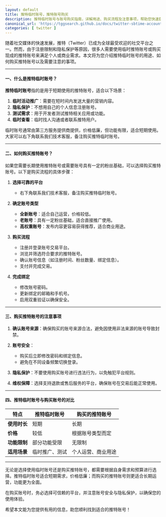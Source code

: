 ```yaml
---
layout: default
title: 推特临时账号，推特账号购买
description: 推特临时账号与账号购买指南，详解用途、购买流程及注意事项，帮助您快速获取适合的推特账号，满足隐私保护、营销推广及测试需求。
canonical_url: 'https://tggsearch.github.io/docs/twitter-sbtime-account.html'
categories: [ twitter ]
---
```

随着社交媒体的快速发展，推特（Twitter）已成为全球最受欢迎的社交平台之一。然而，由于注册限制和隐私保护等原因，很多人需要使用临时推特账号或购买现成的推特账号来满足个人或商业需求。本文将为您介绍推特临时账号的用途、如何购买推特账号以及需要注意的事项。

---

#### 一、什么是推特临时账号？

**推特临时账号**指的是用于短期使用的推特账号，适合以下场景：

1. **临时活动推广**：需要在短时间内发送大量的营销内容。
2. **隐私保护**：不想用自己的个人信息注册账号。
3. **测试需求**：用于开发者测试推特相关应用或功能。
4. **临时查看**：临时找人沟通或者联系推特用户。

临时账号通常由第三方服务提供商提供，价格低廉，但功能有限，适合短期使用。大家可以右下角联系我们技术客服，备注购买推特临时账号。

---

#### 二、如何购买推特账号？

如果您需要长期使用推特账号或需要账号具有一定的粉丝基础，可以选择购买推特账号。以下是购买流程的具体步骤：

1. **选择可靠的平台**
   - 右下角联系我们技术客服，备注购买推特临时账号。

2. **确定账号类型**
   - **全新账号**：适合自己运营，价格较低。
   - **老账号**：具有一定粉丝基础，适合直接推广使用。
   - **高权重账号**：发布内容更容易获得推荐，适合商业用途。

3. **购买流程**
   - 注册并登录账号交易平台。
   - 浏览并筛选符合要求的推特账号。
   - 确认账号信息（如注册时间、粉丝数量、绑定信息）。
   - 支付并完成交易。

4. **完成绑定**
   - 修改账号密码。
   - 更新绑定的邮箱和手机号。
   - 启用双重验证以确保安全。

---

#### 三、购买推特账号的注意事项

1. **确认账号来源**：确保购买的账号来源合法，避免因使用非法来源的账号导致封禁。

2. **账号安全**：
   - 购买后立即修改密码和绑定信息。
   - 避免在不同设备频繁切换登录。

3. **隐私保护**：不要使用购买账号进行违法行为，以免触犯平台规则。

4. **维权保障**：选择支持退款或售后服务的平台，确保账号在交易后能正常使用。

---

#### 四、推特临时账号与购买账号的对比

| **特点**         | **推特临时账号**          | **购买的推特账号**         |
|-------------------|---------------------------|----------------------------|
| **使用时长**     | 短期                     | 长期                      |
| **价格**         | 较低                     | 根据账号类型而定          |
| **功能限制**     | 部分功能受限              | 无限制                    |
| **适用场景**     | 临时推广、测试            | 个人运营、商业用途        |

---

无论是选择使用临时账号还是购买推特账号，都需要根据自身需求和预算进行选择。推特临时账号适合短期需求，价格低廉；而购买的推特账号则更适合长期运营，功能更为全面。

在购买账号时，务必选择可信赖的平台，并注意账号安全与隐私保护，以确保您的使用体验。

希望本文能为您提供有用的信息，助您顺利找到适合的推特账号！

